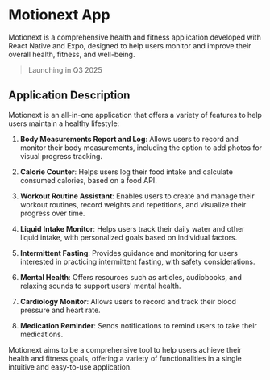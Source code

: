 # Motionext App

Motionext is a comprehensive health and fitness application developed with React Native and Expo, designed to help users monitor and improve their overall health, fitness, and well-being.

> Launching in Q3 2025

## Application Description

Motionext is an all-in-one application that offers a variety of features to help users maintain a healthy lifestyle:

1. **Body Measurements Report and Log**: Allows users to record and monitor their body measurements, including the option to add photos for visual progress tracking.

2. **Calorie Counter**: Helps users log their food intake and calculate consumed calories, based on a food API.

3. **Workout Routine Assistant**: Enables users to create and manage their workout routines, record weights and repetitions, and visualize their progress over time.

4. **Liquid Intake Monitor**: Helps users track their daily water and other liquid intake, with personalized goals based on individual factors.

5. **Intermittent Fasting**: Provides guidance and monitoring for users interested in practicing intermittent fasting, with safety considerations.

6. **Mental Health**: Offers resources such as articles, audiobooks, and relaxing sounds to support users' mental health.

7. **Cardiology Monitor**: Allows users to record and track their blood pressure and heart rate.

8. **Medication Reminder**: Sends notifications to remind users to take their medications.

Motionext aims to be a comprehensive tool to help users achieve their health and fitness goals, offering a variety of functionalities in a single intuitive and easy-to-use application.
